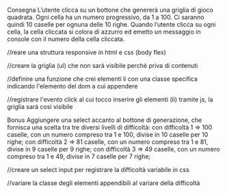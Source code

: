 Consegna
L’utente clicca su un bottone che genererà una griglia di gioco quadrata. Ogni cella ha un numero progressivo, da 1 a 100. Ci saranno quindi 10 caselle per ognuna delle 10 righe. Quando l’utente clicca su ogni cella, la cella cliccata si colora di azzurro ed emetto un messaggio in console con il numero della cella cliccata.

//reare una struttura responsive in html e css (body flex)

//creare la griglia (ul) che non sarà visibile perchè priva di  contenuti

//definire una funzione che crei elementi li con una classe specifica indicando l'elemento del dom a cui appendere

//registrare l'evento  click al cui tocco inserire  gli elementi (li) tramite js, la griglia sarà così visibile

Bonus
Aggiungere una select accanto al bottone di generazione, che fornisca una scelta tra tre diversi livelli di difficoltà:
con difficoltà 1 => 100 caselle, con un numero compreso tra 1 e 100, divise in 10 caselle per 10 righe;
con difficoltà 2 => 81 caselle, con un numero compreso tra 1 e 81, divise in 9 caselle per 9 righe;
con difficoltà 3 => 49 caselle, con un numero compreso tra 1 e 49, divise in 7 caselle per 7 righe;

//creare un select input per registrare la difficoltà variabile in css

//variare la classe degli elementi appendibili al variare della difficoltà